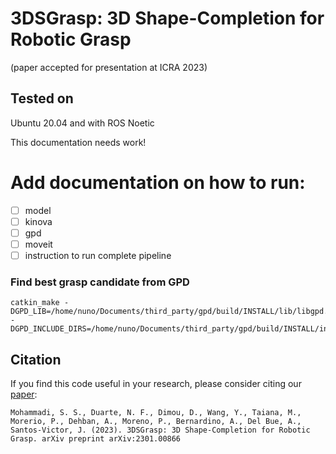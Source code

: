 # 3DSGrasp: 3D Shape-Completion for Robotic Grasp 
(paper accepted for presentation at ICRA 2023)

## Tested on 
Ubuntu 20.04 and with ROS Noetic

This documentation needs work!
# Add documentation on how to run:
- [ ] model
- [ ] kinova
- [ ] gpd
- [ ] moveit
- [ ] instruction to run complete pipeline

### Find best grasp candidate from GPD 
```
catkin_make -DGPD_LIB=/home/nuno/Documents/third_party/gpd/build/INSTALL/lib/libgpd.so -DGPD_INCLUDE_DIRS=/home/nuno/Documents/third_party/gpd/build/INSTALL/include/
```

## Citation 
If you find this code useful in your research, please consider citing our [paper](https://arxiv.org/abs/2301.00866):

	Mohammadi, S. S., Duarte, N. F., Dimou, D., Wang, Y., Taiana, M., Morerio, P., Dehban, A., Moreno, P., Bernardino, A., Del Bue, A., Santos-Victor, J. (2023). 3DSGrasp: 3D Shape-Completion for Robotic Grasp. arXiv preprint arXiv:2301.00866

